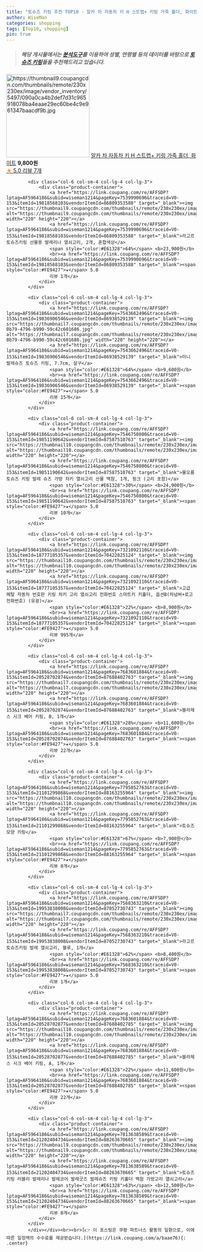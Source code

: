 ```yaml
---
title: "토슈즈 키링 추천 TOP10 - 알카 차 자동차 키 H 스트랩+ 키링 가죽 홀더, 화이트"
author: WiseMan
categories: shopping
tags: [Top10, shopping]
pin: true
---
```


> ##### 해당 게시물에서는 [**분석도구**](https://itemscout.io/)를 이용하여 **성별**, **연령별** 등의 데이터를 바탕으로 [**토슈즈 키링**](https://link.coupang.com/a/baae76)들을 추천해드리고 있습니다.
<div class="container"><div class="row">
            <div class="col-6 col-sm-4 col-lg-4 col-lg-3">
                <div class="product-container">
                    <a href="https://link.coupang.com/re/AFFSDP?lptag=AF5964186&subid=wiseman1214&pageKey=7700107999&traceid=V0-153&itemId=20614041971&vendorItemId=87688381039" target="_blank"><img src="https://thumbnail9.coupangcdn.com/thumbnails/remote/230x230ex/image/vendor_inventory/5497/090a0ca4b2def7d31c965918078ba4eaae29ec60be4c9e961347baacdf9b.jpg" alt="https://thumbnail9.coupangcdn.com/thumbnails/remote/230x230ex/image/vendor_inventory/5497/090a0ca4b2def7d31c965918078ba4eaae29ec60be4c9e961347baacdf9b.jpg" width="220" height="220"></a>
                    <a href="https://link.coupang.com/re/AFFSDP?lptag=AF5964186&subid=wiseman1214&pageKey=7700107999&traceid=V0-153&itemId=20614041971&vendorItemId=87688381039" target="_blank">알카 차 자동차 키 H 스트랩+ 키링 가죽 홀더, 화이트</a>
                    <span style="color:#E61328"></span> <b>9,800원</b>
                    <br><a href="https://link.coupang.com/re/AFFSDP?lptag=AF5964186&subid=wiseman1214&pageKey=7700107999&traceid=V0-153&itemId=20614041971&vendorItemId=87688381039" target="_blank"><span style="color:#FE9427">★</span> 5.0
                    리뷰 7개</a>
                </div>
            </div>
            
            <div class="col-6 col-sm-4 col-lg-4 col-lg-3">
                <div class="product-container">
                    <a href="https://link.coupang.com/re/AFFSDP?lptag=AF5964186&subid=wiseman1214&pageKey=7539990696&traceid=V0-153&itemId=19818568103&vendorItemId=86809353588" target="_blank"><img src="https://thumbnail9.coupangcdn.com/thumbnails/remote/230x230ex/image/vendor_inventory/3bbb/96b161ee11b42bfa3d7b2168dee65fd7449db7611e7c38abe4869cb51140.jpg" alt="https://thumbnail9.coupangcdn.com/thumbnails/remote/230x230ex/image/vendor_inventory/3bbb/96b161ee11b42bfa3d7b2168dee65fd7449db7611e7c38abe4869cb51140.jpg" width="220" height="220"></a>
                    <a href="https://link.coupang.com/re/AFFSDP?lptag=AF5964186&subid=wiseman1214&pageKey=7539990696&traceid=V0-153&itemId=19818568103&vendorItemId=86809353588" target="_blank">라고르 토슈즈키링 선물용 발레리나 열쇠고리, 2개, 혼합색상</a>
                    <span style="color:#E61328">64%</span> <b>23,900원</b>
                    <br><a href="https://link.coupang.com/re/AFFSDP?lptag=AF5964186&subid=wiseman1214&pageKey=7539990696&traceid=V0-153&itemId=19818568103&vendorItemId=86809353588" target="_blank"><span style="color:#FE9427">★</span> 5.0
                    리뷰 1개</a>
                </div>
            </div>
            
            <div class="col-6 col-sm-4 col-lg-4 col-lg-3">
                <div class="product-container">
                    <a href="https://link.coupang.com/re/AFFSDP?lptag=AF5964186&subid=wiseman1214&pageKey=7543662496&traceid=V0-153&itemId=19836906546&vendorItemId=86938529139" target="_blank"><img src="https://thumbnail7.coupangcdn.com/thumbnails/remote/230x230ex/image/retail/images/2023/08/21/10/0/b7ad3dfe-0b79-4796-b990-59c42c601686.jpg" alt="https://thumbnail7.coupangcdn.com/thumbnails/remote/230x230ex/image/retail/images/2023/08/21/10/0/b7ad3dfe-0b79-4796-b990-59c42c601686.jpg" width="220" height="220"></a>
                    <a href="https://link.coupang.com/re/AFFSDP?lptag=AF5964186&subid=wiseman1214&pageKey=7543662496&traceid=V0-153&itemId=19836906546&vendorItemId=86938529139" target="_blank">미니 발레슈즈 토슈즈 키링, 7.7cm, 살구</a>
                    <span style="color:#E61328">64%</span> <b>9,600원</b>
                    <br><a href="https://link.coupang.com/re/AFFSDP?lptag=AF5964186&subid=wiseman1214&pageKey=7543662496&traceid=V0-153&itemId=19836906546&vendorItemId=86938529139" target="_blank"><span style="color:#FE9427">★</span> 5.0
                    리뷰 15개</a>
                </div>
            </div>
            
            <div class="col-6 col-sm-4 col-lg-4 col-lg-3">
                <div class="product-container">
                    <a href="https://link.coupang.com/re/AFFSDP?lptag=AF5964186&subid=wiseman1214&pageKey=7546750800&traceid=V0-153&itemId=19851190642&vendorItemId=87587510763" target="_blank"><img src="https://thumbnail10.coupangcdn.com/thumbnails/remote/230x230ex/image/vendor_inventory/fd9e/e5e0657bc64a30cb70a11f08b44a0ae485441377a0ea3b0dc344f308f4b3.jpg" alt="https://thumbnail10.coupangcdn.com/thumbnails/remote/230x230ex/image/vendor_inventory/fd9e/e5e0657bc64a30cb70a11f08b44a0ae485441377a0ea3b0dc344f308f4b3.jpg" width="220" height="220"></a>
                    <a href="https://link.coupang.com/re/AFFSDP?lptag=AF5964186&subid=wiseman1214&pageKey=7546750800&traceid=V0-153&itemId=19851190642&vendorItemId=87587510763" target="_blank">물오름 토슈즈 키링 발레 슈즈 가방 차키 열쇠고리 선물 백참, 1개, 핑크 (고리 포함)</a>
                    <span style="color:#E61328">30%</span> <b>24,900원</b>
                    <br><a href="https://link.coupang.com/re/AFFSDP?lptag=AF5964186&subid=wiseman1214&pageKey=7546750800&traceid=V0-153&itemId=19851190642&vendorItemId=87587510763" target="_blank"><span style="color:#FE9427">★</span> 5.0
                    리뷰 10개</a>
                </div>
            </div>
            
            <div class="col-6 col-sm-4 col-lg-4 col-lg-3">
                <div class="product-container">
                    <a href="https://link.coupang.com/re/AFFSDP?lptag=AF5964186&subid=wiseman1214&pageKey=7321092110&traceid=V0-153&itemId=18777105357&vendorItemId=70422825124" target="_blank"><img src="https://thumbnail10.coupangcdn.com/thumbnails/remote/230x230ex/image/vendor_inventory/cc7b/1ad85eec049eb35d2cf9520b39f4b84dd111ad65f58e847c289aaa2002c1.jpg" alt="https://thumbnail10.coupangcdn.com/thumbnails/remote/230x230ex/image/vendor_inventory/cc7b/1ad85eec049eb35d2cf9520b39f4b84dd111ad65f58e847c289aaa2002c1.jpg" width="220" height="220"></a>
                    <a href="https://link.coupang.com/re/AFFSDP?lptag=AF5964186&subid=wiseman1214&pageKey=7321092110&traceid=V0-153&itemId=18777105357&vendorItemId=70422825124" target="_blank">고급 메탈 자동차 번호판 키링 차키 고리 열쇠고리 전화번호 스마트키 키홀더, 옵션B(차넘버+로고전화번호) (유광)</a>
                    <span style="color:#E61328">22%</span> <b>8,900원</b>
                    <br><a href="https://link.coupang.com/re/AFFSDP?lptag=AF5964186&subid=wiseman1214&pageKey=7321092110&traceid=V0-153&itemId=18777105357&vendorItemId=70422825124" target="_blank"><span style="color:#FE9427">★</span> 5.0
                    리뷰 995개</a>
                </div>
            </div>
            
            <div class="col-6 col-sm-4 col-lg-4 col-lg-3">
                <div class="product-container">
                    <a href="https://link.coupang.com/re/AFFSDP?lptag=AF5964186&subid=wiseman1214&pageKey=7683601884&traceid=V0-153&itemId=20528702874&vendorItemId=87688402763" target="_blank"><img src="https://thumbnail7.coupangcdn.com/thumbnails/remote/230x230ex/image/vendor_inventory/705f/3a07cdeabec169bcccc18ff69822bccf611128b4d4e007f0d42fa9a89e50.jpg" alt="https://thumbnail7.coupangcdn.com/thumbnails/remote/230x230ex/image/vendor_inventory/705f/3a07cdeabec169bcccc18ff69822bccf611128b4d4e007f0d42fa9a89e50.jpg" width="220" height="220"></a>
                    <a href="https://link.coupang.com/re/AFFSDP?lptag=AF5964186&subid=wiseman1214&pageKey=7683601884&traceid=V0-153&itemId=20528702874&vendorItemId=87688402763" target="_blank">블라제스 시크 베어 키링, B, 1개</a>
                    <span style="color:#E61328">28%</span> <b>11,600원</b>
                    <br><a href="https://link.coupang.com/re/AFFSDP?lptag=AF5964186&subid=wiseman1214&pageKey=7683601884&traceid=V0-153&itemId=20528702874&vendorItemId=87688402763" target="_blank"><span style="color:#FE9427">★</span> 5.0
                    리뷰 22개</a>
                </div>
            </div>
            
            <div class="col-6 col-sm-4 col-lg-4 col-lg-3">
                <div class="product-container">
                    <a href="https://link.coupang.com/re/AFFSDP?lptag=AF5964186&subid=wiseman1214&pageKey=7795852763&traceid=V0-153&itemId=21101299868&vendorItemId=88163255964" target="_blank"><img src="https://thumbnail10.coupangcdn.com/thumbnails/remote/230x230ex/image/vendor_inventory/90e7/76c2a686b72ed0433df186f868407e3375b1fd30a57af3f6173ed9ff6ee6.png" alt="https://thumbnail10.coupangcdn.com/thumbnails/remote/230x230ex/image/vendor_inventory/90e7/76c2a686b72ed0433df186f868407e3375b1fd30a57af3f6173ed9ff6ee6.png" width="220" height="220"></a>
                    <a href="https://link.coupang.com/re/AFFSDP?lptag=AF5964186&subid=wiseman1214&pageKey=7795852763&traceid=V0-153&itemId=21101299868&vendorItemId=88163255964" target="_blank">토슈즈 모양 키링</a>
                    <span style="color:#E61328">67%</span> <b>7,900원</b>
                    <br><a href="https://link.coupang.com/re/AFFSDP?lptag=AF5964186&subid=wiseman1214&pageKey=7795852763&traceid=V0-153&itemId=21101299868&vendorItemId=88163255964" target="_blank"><span style="color:#FE9427">★</span> 
                    리뷰 0개</a>
                </div>
            </div>
            
            <div class="col-6 col-sm-4 col-lg-4 col-lg-3">
                <div class="product-container">
                    <a href="https://link.coupang.com/re/AFFSDP?lptag=AF5964186&subid=wiseman1214&pageKey=7568363210&traceid=V0-153&itemId=19953838008&vendorItemId=87052730743" target="_blank"><img src="https://thumbnail7.coupangcdn.com/thumbnails/remote/230x230ex/image/vendor_inventory/c1f5/2702fa85f0078d9eddc17462c4e586063b2033e8f93b02d32640f5bcac4c.jpg" alt="https://thumbnail7.coupangcdn.com/thumbnails/remote/230x230ex/image/vendor_inventory/c1f5/2702fa85f0078d9eddc17462c4e586063b2033e8f93b02d32640f5bcac4c.jpg" width="220" height="220"></a>
                    <a href="https://link.coupang.com/re/AFFSDP?lptag=AF5964186&subid=wiseman1214&pageKey=7568363210&traceid=V0-153&itemId=19953838008&vendorItemId=87052730743" target="_blank">라고르 토슈즈키링 발레 열쇠고리, 블루, 1개</a>
                    <span style="color:#E61328">62%</span> <b>8,400원</b>
                    <br><a href="https://link.coupang.com/re/AFFSDP?lptag=AF5964186&subid=wiseman1214&pageKey=7568363210&traceid=V0-153&itemId=19953838008&vendorItemId=87052730743" target="_blank"><span style="color:#FE9427">★</span> 5.0
                    리뷰 1개</a>
                </div>
            </div>
            
            <div class="col-6 col-sm-4 col-lg-4 col-lg-3">
                <div class="product-container">
                    <a href="https://link.coupang.com/re/AFFSDP?lptag=AF5964186&subid=wiseman1214&pageKey=7683601884&traceid=V0-153&itemId=20528702877&vendorItemId=87688402785" target="_blank"><img src="https://thumbnail10.coupangcdn.com/thumbnails/remote/230x230ex/image/vendor_inventory/3654/754e84da8535e1356f9f62ec24208a266d7e9bd5ea28c21315bb31561fb6.jpg" alt="https://thumbnail10.coupangcdn.com/thumbnails/remote/230x230ex/image/vendor_inventory/3654/754e84da8535e1356f9f62ec24208a266d7e9bd5ea28c21315bb31561fb6.jpg" width="220" height="220"></a>
                    <a href="https://link.coupang.com/re/AFFSDP?lptag=AF5964186&subid=wiseman1214&pageKey=7683601884&traceid=V0-153&itemId=20528702877&vendorItemId=87688402785" target="_blank">블라제스 시크 베어 키링, A, 1개</a>
                    <span style="color:#E61328">22%</span> <b>11,600원</b>
                    <br><a href="https://link.coupang.com/re/AFFSDP?lptag=AF5964186&subid=wiseman1214&pageKey=7683601884&traceid=V0-153&itemId=20528702877&vendorItemId=87688402785" target="_blank"><span style="color:#FE9427">★</span> 5.0
                    리뷰 22개</a>
                </div>
            </div>
            
            <div class="col-6 col-sm-4 col-lg-4 col-lg-3">
                <div class="product-container">
                    <a href="https://link.coupang.com/re/AFFSDP?lptag=AF5964186&subid=wiseman1214&pageKey=7813638589&traceid=V0-153&itemId=21202404734&vendorItemId=88263670665" target="_blank"><img src="https://thumbnail9.coupangcdn.com/thumbnails/remote/230x230ex/image/vendor_inventory/8655/a588c0283114548d52b8018a3d0c87670440b06825c8996bae3f5a8b1ea2.jpg" alt="https://thumbnail9.coupangcdn.com/thumbnails/remote/230x230ex/image/vendor_inventory/8655/a588c0283114548d52b8018a3d0c87670440b06825c8996bae3f5a8b1ea2.jpg" width="220" height="220"></a>
                    <a href="https://link.coupang.com/re/AFFSDP?lptag=AF5964186&subid=wiseman1214&pageKey=7813638589&traceid=V0-153&itemId=21202404734&vendorItemId=88263670665" target="_blank">토슈즈 키링 러블리 발레리나 발레코어 발레굿즈 발레슈즈 키링 키홀더 백참 가방고리 열쇠고리</a>
                    <span style="color:#E61328">63%</span> <b>12,500원</b>
                    <br><a href="https://link.coupang.com/re/AFFSDP?lptag=AF5964186&subid=wiseman1214&pageKey=7813638589&traceid=V0-153&itemId=21202404734&vendorItemId=88263670665" target="_blank"><span style="color:#FE9427">★</span> 
                    리뷰 0개</a>
                </div>
            </div>
            </div></div><br><br>[👉 이 포스팅은 쿠팡 파트너스 활동의 일환으로, 이에 따른 일정액의 수수료를 제공받습니다.](https://link.coupang.com/a/baae76){: .center}